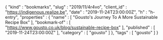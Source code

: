 {
  "kind" : "bookmarks",
  "slug" : "2019/11/4r4vo",
  "client_id" : "https://indigenous.realize.be",
  "date" : "2019-11-24T23:00:00Z",
  "h" : "h-entry",
  "properties" : {
    "name" : [ "Gousto's Journey To A More Sustainable Recipe Box" ],
    "bookmark-of" : [ "https://www.gousto.co.uk/blog/sustainable-recipe-box" ],
    "published" : [ "2019-11-24T23:00:00Z" ],
    "category" : [ "gousto" ]
  },
  "tags" : [ "gousto" ]
}
